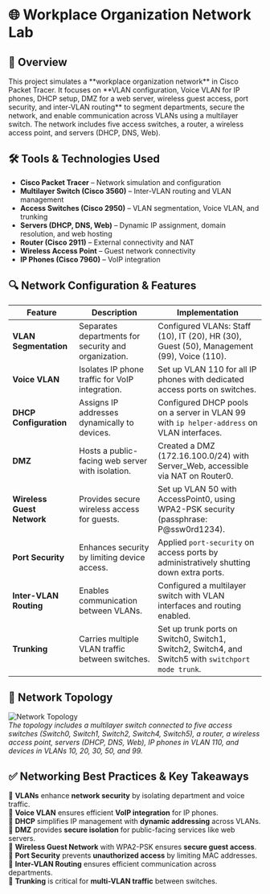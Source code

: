 <h1>🌐 Workplace Organization Network Lab</h1>

<h2>📌 Overview</h2>
This project simulates a **workplace organization network** in Cisco Packet Tracer. It focuses on **VLAN configuration, Voice VLAN for IP phones, DHCP setup, DMZ for a web server, wireless guest access, port security, and inter-VLAN routing** to segment departments, secure the network, and enable communication across VLANs using a multilayer switch. The network includes five access switches, a router, a wireless access point, and servers (DHCP, DNS, Web).

<h2>🛠 Tools & Technologies Used</h2>

- **Cisco Packet Tracer** – Network simulation and configuration  
- **Multilayer Switch (Cisco 3560)** – Inter-VLAN routing and VLAN management  
- **Access Switches (Cisco 2950)** – VLAN segmentation, Voice VLAN, and trunking  
- **Servers (DHCP, DNS, Web)** – Dynamic IP assignment, domain resolution, and web hosting  
- **Router (Cisco 2911)** – External connectivity and NAT  
- **Wireless Access Point** – Guest network connectivity  
- **IP Phones (Cisco 7960)** – VoIP integration  

<h2>🔍 Network Configuration & Features</h2>

| Feature | Description | Implementation |
|---------|-------------|----------------|
| **VLAN Segmentation** | Separates departments for security and organization. | Configured VLANs: Staff (10), IT (20), HR (30), Guest (50), Management (99), Voice (110). |
| **Voice VLAN** | Isolates IP phone traffic for VoIP integration. | Set up VLAN 110 for all IP phones with dedicated access ports on switches. |
| **DHCP Configuration** | Assigns IP addresses dynamically to devices. | Configured DHCP pools on a server in VLAN 99 with `ip helper-address` on VLAN interfaces. |
| **DMZ** | Hosts a public-facing web server with isolation. | Created a DMZ (172.16.100.0/24) with Server_Web, accessible via NAT on Router0. |
| **Wireless Guest Network** | Provides secure wireless access for guests. | Set up VLAN 50 with AccessPoint0, using WPA2-PSK security (passphrase: P@ssw0rd1234). |
| **Port Security** | Enhances security by limiting device access. | Applied `port-security` on access ports by administratively shutting down extra ports. |
| **Inter-VLAN Routing** | Enables communication between VLANs. | Configured a multilayer switch with VLAN interfaces and routing enabled. |
| **Trunking** | Carries multiple VLAN traffic between switches. | Set up trunk ports on Switch0, Switch1, Switch2, Switch4, and Switch5 with `switchport mode trunk`. |

<h2>📐 Network Topology</h2>

![Network Topology](https://github.com/user-attachments/assets/dfbe1fca-38f0-4f8a-989b-9a507d5d42ee)   
*The topology includes a multilayer switch connected to five access switches (Switch0, Switch1, Switch2, Switch4, Switch5), a router, a wireless access point, servers (DHCP, DNS, Web), IP phones in VLAN 110, and devices in VLANs 10, 20, 30, 50, and 99.*

<h2>✅ Networking Best Practices & Key Takeaways</h2>

🔹 **VLANs** enhance **network security** by isolating department and voice traffic.  
🔹 **Voice VLAN** ensures efficient **VoIP integration** for IP phones.  
🔹 **DHCP** simplifies IP management with **dynamic addressing** across VLANs.  
🔹 **DMZ** provides **secure isolation** for public-facing services like web servers.  
🔹 **Wireless Guest Network** with WPA2-PSK ensures **secure guest access**.  
🔹 **Port Security** prevents **unauthorized access** by limiting MAC addresses.  
🔹 **Inter-VLAN Routing** ensures efficient communication across departments.  
🔹 **Trunking** is critical for **multi-VLAN traffic** between switches.  
